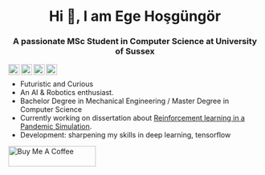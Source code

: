 
<h1 align="center">Hi 👋, I am Ege Hoşgüngör</h1>
<h3 align="center">A passionate MSc Student in Computer Science at University of Sussex </h3>


<a href="https://www.linkedin.com/in/hosgungor/">
  <img align="left" alt="Ege's Linkdein" width="22px" src="https://cdn.jsdelivr.net/npm/simple-icons@v3/icons/linkedin.svg" />
</a>
<a href="https://github.com/Hsgngr">
  <img align="left" alt="Ege's Github" width="22px" src="https://cdn.jsdelivr.net/npm/simple-icons@v3/icons/github.svg" />
</a>
<a href="https://www.hackerrank.com/hsgngr">
  <img align="left" alt="Ege's Hackerrank" width="22px" src="https://cdn.jsdelivr.net/npm/simple-icons@v3/icons/hackerrank.svg" />
</a>
<a href="https://www.kaggle.com/ajaykhalsa">
  <img align="left" alt="Ege's Kaggle" width="22px" src="https://cdn.jsdelivr.net/npm/simple-icons@3.1.0/icons/kaggle.svg" />
</a>
<br />


- Futuristic and Curious
- An AI & Robotics enthusiast.
- Bachelor Degree in Mechanical Engineering / Master Degree in Computer Science
- Currently working on dissertation about [Reinforcement learning in a Pandemic Simulation](https://github.com/Hsgngr/Pandemic_Simulation).
- Development: sharpening my skills in deep learning, tensorflow

<a href="https://https://www.buymeacoffee.com/hosgungor" target="_blank"><img src="https://cdn.buymeacoffee.com/buttons/default-black.png" alt="Buy Me A Coffee" height="41" width="174"></a>



